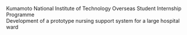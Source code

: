 Kumamoto National Institute of Technology Overseas Student Internship Programme  
Development of a prototype nursing support system for a large hospital ward
